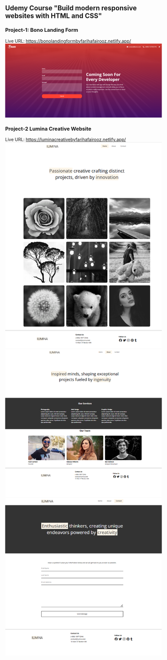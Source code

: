 ## Udemy Course "Build modern responsive websites with HTML and CSS" 
### Project-1: Bono Landing Form
Live URL: https://bonolandingformbyfarihafairooz.netlify.app/
![alt text](<bono-landing-form/Output/Screenshot 2025-04-15 030428.png>)

### Project-2 Lumina Creative Website
Live URL: https://luminacreativebyfarihafairooz.netlify.app/
![alt text](<lumina creative/Output/Screenshot 2025-04-17 183313.png>) 
![alt text](<lumina creative/Output/Screenshot 2025-04-17 183326.png>) 
![alt text](<lumina creative/Output/Screenshot 2025-04-17 183341.png>)
